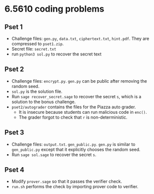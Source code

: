 # 6.5610 coding problems

## Pset 1
* Challenge files: `gen.py`, `data.txt`, `ciphertext.txt`, `hint.pdf`. They are compressed to `pset1.zip`.
* Secret file: `secret.txt`
* run `python3 sol.py` to recover the secret text

## Pset 2
* Challenge files: `encrypt.py`. `gen.py` can be public after removing the random seed.
* `sol.py` is the solution file.
* Run `sage recover_secret.sage` to recover the secret `s`, which is a solution to the bonus challenge.
* `pset2/autograder` contains the files for the Piazza auto grader.
  * It is insecure because students can run malicious code in `enc()`.
  * The grader forgot to check that `r` is non-deterministic.

## Pset 3
* Challenge files: `output.txt`. `gen_public.py`. `gen.py` is similar to `gen_public.py` except that it explicitly chooses the random seed.
* Run `sage sol.sage` to recover the secret `s`.

## Pset 4
* Modify `prover.sage` so that it passes the verifier check.
* `run.sh` performs the check by importing prover code to verifier.
